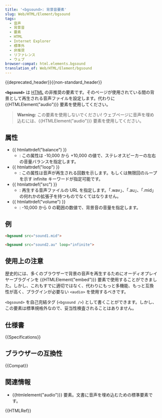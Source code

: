 ```yaml
---
title: '<bgsound>: 背景音要素'
slug: Web/HTML/Element/bgsound
tags:
  - 音声
  - 背景音
  - 要素
  - HTML
  - Internet Explorer
  - 標準外
  - 非推奨
  - リファレンス
  - ウェブ
browser-compat: html.elements.bgsound
translation_of: Web/HTML/Element/bgsound
---
```


{{deprecated_header}}{{non-standard_header}}

**`<bgsound>`** は [HTML](/ja/docs/Web/HTML) の非推奨の要素です。そのページが使用されている間の背景として再生される音声ファイルを設定します。代わりに {{HTMLElement("audio")}} 要素を使用してください。

> **Warning:** この要素を使用しないでください! ウェブページに音声を埋め込むには、{{HTMLElement("audio")}} 要素を使用してください。

## 属性

- {{ htmlattrdef("balance") }}
  - : この属性は -10,000 から +10,000 の値で、ステレオスピーカーの左右の音量バランスを指定します。
- {{ htmlattrdef("loop") }}
  - : この属性は音声が再生される回数を示します。もしくは無限回のループを示す infinite キーワードが指定可能です。
- {{ htmlattrdef("src") }}
  - : 再生する音声ファイルの URL を指定します。「.wav」、「.au」、「.mid」の何れかの拡張子を持つものでなくてはなりません。
- {{ htmlattrdef("volume") }}
  - : -10,000 から 0 の範囲の数値で、背景音の音量を指定します。

## 例

```html
<bgsound src="sound1.mid">

<bgsound src="sound2.au" loop="infinite">
```

## 使用上の注意

歴史的には、多くのブラウザーで背景の音声を再生するためにオーディオプレイヤープラグインを {{HTMLElement("embed")}} 要素で使用することができました。しかし、これもすでに適切ではなく、代わりにもっと多機能、もっと互換性が高く、プラグインが必要ない `<audio>` を使用するべきです。

`<bgsound>` を自己完結タグ (`<bgsound />`) として書くことができます。しかし、この要素は標準規格外なので、妥当性検査されることはありません。

## 仕様書

{{Specifications}}

## ブラウザーの互換性

{{Compat}}

## 関連情報

- {{htmlelement("audio")}} 要素。文書に音声を埋め込むための標準要素です。

{{HTMLRef}}
